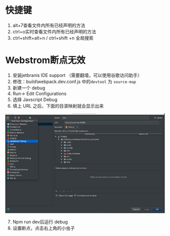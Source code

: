 # 快捷键

1. alt+7查看文件内所有已经声明的方法 
2. ctrl+o实时查看文件内所有已经声明的方法
3. ctrl+shift+alt+n / ctrl+shift +n  全局搜索

# Webstrom断点无效 

1. 安装jetbranis IDE support （需要翻墙，可以使用谷歌访问助手）
2. 修改：build\webpack.dev.conf.js 中的`devtool` 为 `source-map`
3. 新建一个 debug
4. Run-> Edit Configurations
5. 选择 Javscript Debug
6. 填上 URL 之后，下面的目录映射就会显示出来

![webStrom](https://github.com/myleonis/vue-demo/blob/master/docs/workNote/noteImport/assets/webStrom.jpg)

7. Npm run dev后运行 debug
8. 设置断点，点击右上角的小虫子
